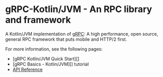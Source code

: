 # gRPC-Kotlin/JVM - An RPC library and framework

A Kotlin/JVM implementation of [gRPC](https://grpc.io): A high performance, open
source, general RPC framework that puts mobile and HTTP/2 first.

For more information, see the following pages:

- [gRPC Kotlin/JVM Quick Start][]
- [gRPC Basics - Kotlin/JVM][] tutorial
- [API Reference][]

[API Reference]: https://grpc.io/grpc-kotlin/grpc-kotlin-stub
[gRPC Kotlin Quick Start]: https://grpc.io/docs/quickstart/kotlin
[gRPC Basics - Kotlin]: https://grpc.io/docs/tutorials/basic/kotlin
